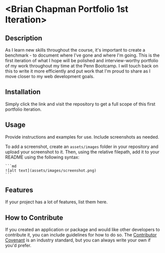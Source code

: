 # <Brian Chapman Portfolio 1st Iteration>

## Description

As I learn new skills throughout the course, it's important to create a benchmark - to document where I've gone and where I'm going. This is the first iteration of what I hope will be polished and interview-worthy portfolio of my work throughout my time at the Penn Bootcamp. I will touch back on this to write it more efficiently and put work that I'm proud to share as I move closer to my web development goals.

## Installation

Simply click the link and visit the repository to get a full scope of this first portfolio iteration.

## Usage

Provide instructions and examples for use. Include screenshots as needed.

To add a screenshot, create an `assets/images` folder in your repository and upload your screenshot to it. Then, using the relative filepath, add it to your README using the following syntax:

    ```md
    ![alt text](assets/images/screenshot.png)
    ```

## Features

If your project has a lot of features, list them here.

## How to Contribute

If you created an application or package and would like other developers to contribute it, you can include guidelines for how to do so. The [Contributor Covenant](https://www.contributor-covenant.org/) is an industry standard, but you can always write your own if you'd prefer.
